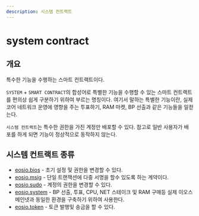 ```yaml
---
description: 시스템 컨트랙트
---
```


# system contract

## 개요

특수한 기능을 수행하는 스마트 컨트랙트이다.

`SYSTEM` + `SMART CONTRACT`의 합성어로 특별한 기능을 수행할 수 있는 스마트 컨트랙트를 편의상 쉽게 구분하기 위하여 부르는 명칭이다. 여기서 말하는 특별한 기능이란, 실제 코어 네트워크 운영에 영향을 주는 투표하기, RAM 마켓, BP 선출과 같은 기능들을 일컫는다.

`시스템 컨트랙트`는 특수한 권한을 가진 계정만 배포할 수 있다. 참고로 일반 사용자가 배포를 하게 되면 기능이 정상적으로 동작하지 않는다.

## 시스템 컨트랙트 종류

* [eosio.bios](../e/eosio.bios.md) - 초기 설정 및 권한을 변경할 수 있다.
* [eosio.msig](../e/eosio.msig.md) - 단일 트랜잭션에 다중 서명을 할수 있도록 하는 계약이다.
* [eosio.sudo](../e/eosio.sudo.md) - 계정의 권한을 변경할 수 있다.
* [eosio.system](../e/eosio.system.md) - BP 선출, 투표, CPU, NET 스테이크 및 RAM 구매등 실제 이오스 메인넷과 동일한 환경을 구축하기 위하여 사용한다.
* [eosio.token](../e/eosio.token.md) - 토큰 발행및 송금을 할 수 있다.





